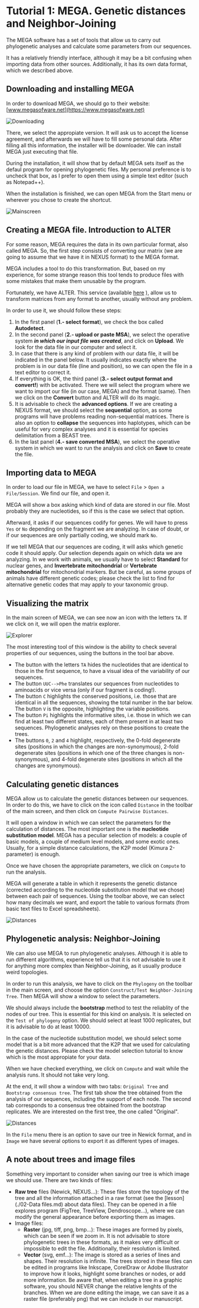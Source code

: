 # Tutorial 1: MEGA. Genetic distances and Neighbor-Joining

The MEGA software has a set of tools that allow us to carry out phylogenetic analyses and calculate some parameters from our sequences.

It has a relatively friendly interface, although it may be a bit confusing when importing data from other sources. Additionally, it has its own data format, which we described above.

## Downloading and installing MEGA

In order to download MEGA, we should go to their website: [www.megasofware.net](https://www.megasofware.net)

![Downloading](media/TMega-01-Download.png)

There, we select the appropiate version. It will ask us to accept the license agreement, and afterwards we will have to fill some personal data. After filling all this information, the installer will be downloader. We can install MEGA just executing that file.

During the installation, it will show that by default MEGA sets itself as the defaul program for opening phylogenetic files. My personal preference is to uncheck that box, as I prefer to open them using a simple text editor (such as Notepad++).

When the installation is finished, we can open MEGA from the Start menu or wherever you chose to create the shortcut.

![Mainscreen](media/TMega-02-Mainscreen.png)

## Creating a MEGA file. Introduction to ALTER

For some reason, MEGA requires the data in its own particular format, also called MEGA. So, the first step consists of converting our matrix (we are going to assume that we have it in NEXUS format) to the MEGA format.

MEGA includes a tool to do this transformation. But, based on my experience, for some strange reason this tool tends to produce files with some mistakes that make them unusable by the program.

Fortunately, we have ALTER. This service (available [here](https://sing.ei.uvigo.es/ALTER/) ), allow us to transform matrices from any format to another, usually without any problem.

In order to use it, we should follow these steps:

1. In the first panel (**1.- select format**), we check the box called **Autodetect**.
2. In the second panel (**2.- upload or paste MSA**), we select the operative system ***in which our input file was created***, and click on **Upload**. We look for the data file in our computer and select it.
3. In case that there is any kind of problem with our data file, it will be indicated in the panel below. It usually indicates exactly where the problem is in our data file (line and position), so we can open the file in a text editor to correct it.
4. If everything is OK, the third panel (**3.- select output format and convert!**) with be activated. There we will select the program where we want to import our file (in our case, MEGA) and the format (same). Then we click on the **Convert** button and ALTER will do its magic.
5. It is advisable to check the **advanced options**. If we are creating a NEXUS format, we should select the **sequential** option, as some programs will have problems reading non-sequential matrices. There is also an option to **collapse** the sequences into haplotypes, which can be useful for very complex analyses and it is essential for species delimitation from a BEAST tree.
6. In the last panel (**4.- save converted MSA**), we select the operative system in which we want to run the analysis and click on **Save** to create the file.

## Importing data to MEGA

In order to load our file in MEGA, we have to select `File` > `Open a File/Session`. We find our file, and open it.

MEGA will show a box asking which kind of data are stored in our file. Most probably they are nucleotides, so if this is the case we select that option.

Afterward, it asks if our sequences codify for genes. We will have to press `Yes` or `No` depending on the fragment we are analyzing. In case of doubt, or if our sequences are only partially coding, we should mark `No`.

If we tell MEGA that our sequences are coding, it will asks which genetic code it should apply. Our selection depends again on which data we are analyzing. In we work with animals, we usually have to select **Standard** for nuclear genes, and **Invertebrate mitochondrial** or **Vertebrate mitochondrial** for mitochondrial markers. But be careful, as some groups of animals have different genetic codes; please check the list to find for alternative genetic codes that may apply to your taxonomic group.

## Visualizing the matrix

In the main screen of MEGA, we can see now an icon with the letters `TA`. If we click on it, we will open the matrix explorer.

![Explorer](media/TMega-03-explorer.png)

The most interesting tool of this window is the ability to check several properties of our sequences, using the buttons in the tool bar above.

- The button with the letters `TA` hides the nucleotides that are identical to those in the first sequence, to have a visual idea of the variability of our sequences.
- The button `UUC-->Phe` translates our sequences from nucleotides to aminoacids or vice versa (only if our fragment is coding!).
- The button `C` highlights the conserved positions, i.e. those that are identical in all the sequences, showing the total number in the bar below. The button `V` is the opposite, highlighting the variable positions.
- The button `Pi` highlights the informative sites, i.e. those in which we can find at least two different states, each of them present in at least two sequences. Phylogenetic analyses rely on these positions to create the trees.
- The buttons `0`, `2` and `4` highlight, respectively, the 0-fold degenerate sites (positions in which the changes are non-synonymous), 2-fold degenerate sites (positions in which one of the three changes is non-synonymous), and 4-fold degenerate sites (positions in which all the changes are synonymous).

## Calculating genetic distances

MEGA allow us to calculate the genetic distances between our sequences. In order to do this, we have to click on the icon called `Distance` in the toolbar of the main screen, and then click on `Compute Pairwise Distances`.

It will open a window in which we can select the parameters for the calculation of distances. The most important one is the **nucleotide substitution model**. MEGA has a peculiar selection of models: a couple of basic models, a couple of medium level models, and some exotic ones. Usually, for a simple distance calculations, the K2P model (Kimura 2-parameter) is enough.

Once we have chosen the appropriate parameters, we click on `Compute` to run the analysis.

MEGA will generate a table in which it represents the genetic distance (corrected according to the nucleotide substitution model that we chose) between each pair of sequences. Using the toolbar above, we can select how many decimals we want, and export the table to various formats (from basic text files to Excel spreadsheets).

![Distances](media/TMega-04-distances.png)

## Phylogenetic analysis: Neighbor-Joining

We can also use MEGA to run phylogenetic analyses. Although it is able to run different algorithms, experience tell us that it is not advisable to use it for anything more complex than Neighbor-Joining, as it usually produce weird topologies.

In order to run this analysis, we have to click on the `Phylogeny` on the toolbar in the main screen, and choose the option `Construct/Test Neighbor-Joining Tree`. Then MEGA will show a window to select the parameters.

We should always include the **bootstrap** method to test the reliablity of the nodes of our tree. This is essential for this kind on analysis. It is selected on the `Test of phylogeny` option. We should select at least 1000 replicates, but it is advisable to do at least 10000.

In the case of the nucleotide substitution model, we should select some model that is a bit more advanced that the K2P that we used for calculating the genetic distances. Please check the model selection tutorial to know which is the most appropiate for your data.

When we have checked everything, we click on `Compute` and wait while the analysis runs. It should not take very long.

At the end, it will show a window with two tabs: `Original Tree` and `Bootstrap consensus tree`. The first tab show the tree obtained from the analysis of our sequences, including the support of each node. The second tab corresponds to a consensus tree obtained from the bootstrap replicates. We are interested on the first tree, the one called "Original".

![Distances](media/TMega-05-phylo.png)

In the `File` menu there is an option to save our tree in Newick format, and in `Image` we have several options to export it as different types of images.

## A note about trees and image files

Something very important to consider when saving our tree is which image we should use. There are two kinds of files:

- **Raw tree** files (Newick, NEXUS...): These files store the topology of the tree and all the information attached in a raw format (see the [lesson](./02-Data files.md) about data files). They can be opened in a file explores program (FigTree, TreeView, Dendroscope...), where we can modify the general appearance before exporting them as images.
- Image files:
	- **Raster** (jpg, tiff, png, bmp...): These images are formed by pixels, which can be seen if we zoom in. It is not advisable to store phylogenetic trees in these formats, as it makes very difficult or impossible to edit the file. Additionally, their resolution is limited.
	- **Vector** (svg, emf…): The image is stored as a series of lines and shapes. Their resolution is infinite. The trees stored in these files can be edited in programs like Inkscape, CorelDraw or Adobe Illustrator to improve how it looks, highlight some branches or nodes, or add more information. Be aware that, when editing a tree in a graphic software, you should NEVER change the relative lenghts of the branches. When we are done editing the image, we can save it as a raster file (preferably png) that we can include in our manuscript.

